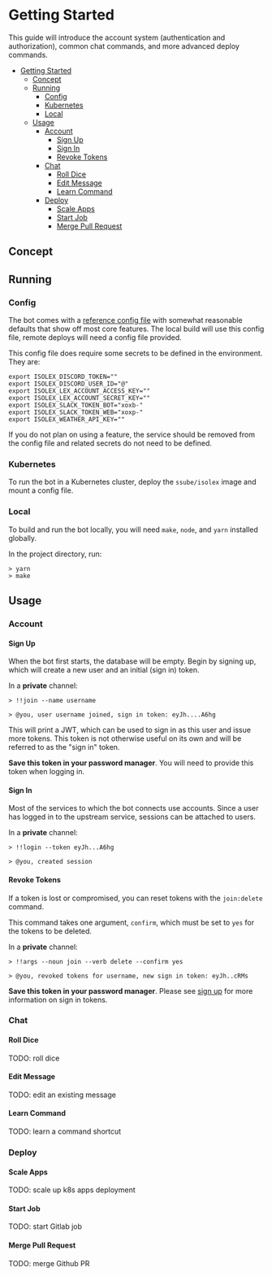 # Getting Started

This guide will introduce the account system (authentication and authorization), common chat commands, and more
advanced deploy commands.

- [Getting Started](#getting-started)
  - [Concept](#concept)
  - [Running](#running)
    - [Config](#config)
    - [Kubernetes](#kubernetes)
    - [Local](#local)
  - [Usage](#usage)
    - [Account](#account)
      - [Sign Up](#sign-up)
      - [Sign In](#sign-in)
      - [Revoke Tokens](#revoke-tokens)
    - [Chat](#chat)
      - [Roll Dice](#roll-dice)
      - [Edit Message](#edit-message)
      - [Learn Command](#learn-command)
    - [Deploy](#deploy)
      - [Scale Apps](#scale-apps)
      - [Start Job](#start-job)
      - [Merge Pull Request](#merge-pull-request)

## Concept

## Running

### Config

The bot comes with a [reference config file](./isolex.yml) with somewhat reasonable defaults that show off most core
features. The local build will use this config file, remote deploys will need a config file provided.

This config file does require some secrets to be defined in the environment. They are:

```shell
export ISOLEX_DISCORD_TOKEN=""
export ISOLEX_DISCORD_USER_ID="@"
export ISOLEX_LEX_ACCOUNT_ACCESS_KEY=""
export ISOLEX_LEX_ACCOUNT_SECRET_KEY=""
export ISOLEX_SLACK_TOKEN_BOT="xoxb-"
export ISOLEX_SLACK_TOKEN_WEB="xoxp-"
export ISOLEX_WEATHER_API_KEY=""
```

If you do not plan on using a feature, the service should be removed from the config file and related secrets do not
need to be defined.

### Kubernetes

To run the bot in a Kubernetes cluster, deploy the `ssube/isolex` image and mount a config file.

### Local

To build and run the bot locally, you will need `make`, `node`, and `yarn` installed globally.

In the project directory, run:

```shell
> yarn
> make
```

## Usage

### Account

#### Sign Up

When the bot first starts, the database will be empty. Begin by signing up, which will create a new user and an initial
(sign in) token.

In a **private** channel:

```
> !!join --name username

> @you, user username joined, sign in token: eyJh....A6hg
```

This will print a JWT, which can be used to sign in as this user and issue more tokens. This token is not otherwise
useful on its own and will be referred to as the "sign in" token.

**Save this token in your password manager**. You will need to provide this token when logging in.

#### Sign In

Most of the services to which the bot connects use accounts. Since a user has logged in to the upstream service,
sessions can be attached to users.

In a **private** channel:

```
> !!login --token eyJh...A6hg

> @you, created session
```

#### Revoke Tokens

If a token is lost or compromised, you can reset tokens with the `join:delete` command.

This command takes one argument, `confirm`, which must be set to `yes` for the tokens to be deleted.

In a **private** channel:

```
> !!args --noun join --verb delete --confirm yes

> @you, revoked tokens for username, new sign in token: eyJh..cRMs
```

**Save this token in your password manager**. Please see [sign up](#sign-up) for more information on sign in tokens.

### Chat

#### Roll Dice

TODO: roll dice

#### Edit Message

TODO: edit an existing message

#### Learn Command

TODO: learn a command shortcut

### Deploy

#### Scale Apps

TODO: scale up k8s apps deployment

#### Start Job

TODO: start Gitlab job

#### Merge Pull Request

TODO: merge Github PR

